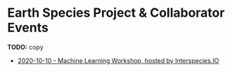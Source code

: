 # Earth Species Project & Collaborator Events

**TODO:** copy

- [2020-10-10 - Machine Learning Workshop, hosted by Interspecies.IO](2020-10-10.interspeciesio-ml-workshop.md)

